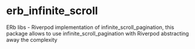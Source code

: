 # erb_infinite_scroll

ERb libs - Riverpod implementation of infinite_scroll_pagination, this package
  allows to use infinite_scroll_pagination with Riverpod abstracting away the
  complexity
